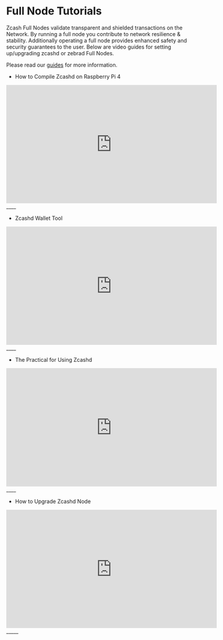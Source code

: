 # Full Node Tutorials

Zcash Full Nodes validate transparent and shielded transactions on the Network. By running a full node you contribute to network resilience & stability. Additionally operating a full node provides enhanced safety and security guarantees to the user. Below are video guides for setting up/upgrading zcashd or zebrad Full Nodes.

Please read our [guides](/site/Guides/Full_Nodes) for more information.

- How to Compile Zcashd on Raspberry Pi 4

<iframe width="560" height="315" src="https://www.youtube.com/embed/v=SGYrzhs1l2k" title="YouTube video player" frameborder="0" allow="accelerometer; autoplay; clipboard-write; encrypted-media; gyroscope; picture-in-picture; web-share" referrerpolicy="strict-origin-when-cross-origin" allowfullscreen></iframe>
____

- Zcashd Wallet Tool

<iframe width="560" height="315" src="https://www.youtube.com/embed/v=9t2LX3HFldw" title="YouTube video player" frameborder="0" allow="accelerometer; autoplay; clipboard-write; encrypted-media; gyroscope; picture-in-picture; web-share" referrerpolicy="strict-origin-when-cross-origin" allowfullscreen></iframe>
____

- The Practical for Using Zcashd 

<iframe width="560" height="315" src="https://www.youtube.com/embed/v=KNhd1KC0Bqk" title="YouTube video player" frameborder="0" allow="accelerometer; autoplay; clipboard-write; encrypted-media; gyroscope; picture-in-picture; web-share" referrerpolicy="strict-origin-when-cross-origin" allowfullscreen></iframe>
____

- How to Upgrade Zcashd Node

<iframe width="560" height="315" src="https://www.youtube.com/embed/v=YjAkaseEqAE" title="YouTube video player" frameborder="0" allow="accelerometer; autoplay; clipboard-write; encrypted-media; gyroscope; picture-in-picture; web-share" referrerpolicy="strict-origin-when-cross-origin" allowfullscreen></iframe>
_____






